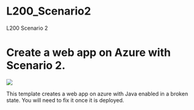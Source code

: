 # L200_Scenario2
L200 Scenario 2
# Create a web app on Azure with Scenario 2.

<a href="https://portal.azure.com/#create/Microsoft.Template/uri/https%3A%2F%2Fraw.githubusercontent.com%2Fsureddy1%2FL200%2Fmaster%2FScenario2%2Fazuredeploy.json" target="_blank">
    <img src="http://azuredeploy.net/deploybutton.png"/>
</a>

This template creates a web app on azure with Java enabled in a broken state. You will need to fix it once it is deployed.
